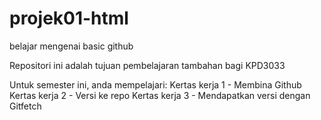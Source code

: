 # projek01-html
belajar mengenai basic github

Repositori ini adalah tujuan pembelajaran tambahan bagi KPD3033

Untuk semester ini, anda mempelajari:
Kertas kerja 1 - Membina Github
Kertas kerja 2 - Versi ke repo
Kertas kerja 3 - Mendapatkan versi dengan Gitfetch
